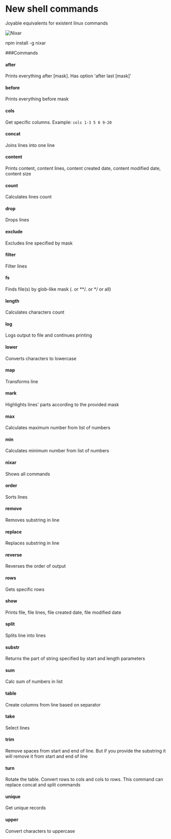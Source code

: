 # New shell commands
Joyable equivalents for existent linux commands

![Nixar](http://content.screencast.com/users/a.stegno/folders/Jing/media/cf29f8c0-b343-4692-9e05-1ff44f37f48d/00000255.png)

npm install -g nixar

###Commands

#### after
Prints everything after [mask]. Has option 'after last [mask]'
#### before
Prints everything before mask
#### cols
Get specific columns. Example: `cols 1-3 5 6 9-20`
#### concat
Joins lines into one line
#### content
Prints content, content lines, content created date, content modified date, content size
#### count
Calculates lines count
#### drop
Drops lines
#### exclude
Excludes line specified by mask
#### filter
Filter lines
#### fs
Finds file(s) by glob-like mask (*.* or **/*.* or */ or all)
#### length
Calculates characters count
#### log
Logs output to file and continues printing
#### lower
Converts characters to lowercase
#### map
Transforms line
#### mark
Highlights lines' parts according to the provided mask
#### max
Calculates maximum number from list of numbers
#### min
Calculates minimum number from list of numbers
#### nixar
Shows all commands
#### order
Sorts lines
#### remove
Removes substring in line
#### replace
Replaces substring in line
#### reverse
Reverses the order of output
#### rows
Gets specific rows
#### show
Prints file, file lines, file created date, file modified date
#### split
Splits line into lines
#### substr
Returns the part of string specified by start and length parameters
#### sum
Calc sum of numbers in list
#### table
Create columns from line based on separator
#### take
Select lines
#### trim
Remove spaces from start and end of line. But if you provide the substring it will remove it from start and end of line
#### turn
Rotate the table. Convert rows to cols and cols to rows. This command can replace concat and split commands
#### unique
Get unique records
#### upper
Convert characters to uppercase